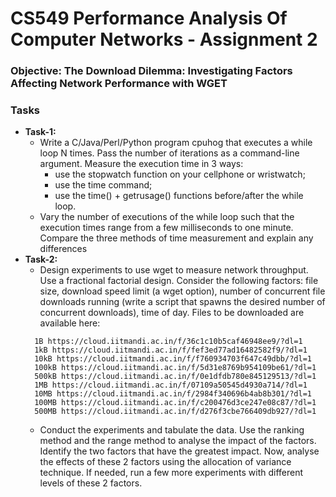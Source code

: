 # CS549 Performance Analysis Of Computer Networks - Assignment 2
### Objective: The Download Dilemma: Investigating Factors Affecting Network Performance with WGET
### Tasks
- **Task-1:**  
  - Write a C/Java/Perl/Python program cpuhog that executes a while loop N times. Pass the number of iterations as a command-line argument. Measure the execution time in 3 ways:  
    - use the stopwatch function on your cellphone or wristwatch;  
    - use the time command;  
    - use the time() + getrusage() functions before/after the while loop.  
  - Vary the number of executions of the while loop such that the execution times range from a few milliseconds to one minute. Compare the three methods of time measurement and explain any differences
- **Task-2:**
  - Design experiments to use wget to measure network throughput. Use a fractional factorial design. Consider the following factors: file size, download speed limit (a wget option), number of concurrent file downloads running (write a script that spawns the desired number of concurrent downloads), time of day. Files to be downloaded are available here:
  ```
    1B https://cloud.iitmandi.ac.in/f/36c1c10b5caf46948ee9/?dl=1
    1kB https://cloud.iitmandi.ac.in/f/fef3ed77ad16482582f9/?dl=1
    10kB https://cloud.iitmandi.ac.in/f/f760934703f647c49dbb/?dl=1
    100kB https://cloud.iitmandi.ac.in/f/5d31e8769b954109be61/?dl=1
    500kB https://cloud.iitmandi.ac.in/f/0e1dfdb780e845129513/?dl=1
    1MB https://cloud.iitmandi.ac.in/f/07109a50545d4930a714/?dl=1
    10MB https://cloud.iitmandi.ac.in/f/2984f340696b4ab8b301/?dl=1
    100MB https://cloud.iitmandi.ac.in/f/c200476d3ce247e08c87/?dl=1
    500MB https://cloud.iitmandi.ac.in/f/d276f3cbe766409db927/?dl=1
  ```
  - Conduct the experiments and tabulate the data. Use the ranking method and the range method to analyse the impact of the factors. Identify the two factors that have the greatest impact. Now, analyse the effects of these 2 factors using
the allocation of variance technique. If needed, run a few more experiments with different levels of these 2 factors.

